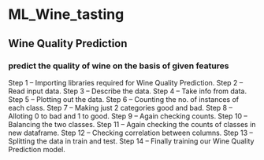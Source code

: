 # ML_Wine_tasting
## Wine Quality Prediction
### predict the quality of wine on the basis of given features

Step 1 – Importing libraries required for Wine Quality Prediction.
Step 2 – Read input data.
Step 3 – Describe the data.
Step 4 – Take info from data.
Step 5 – Plotting out the data.
Step 6 – Counting the no. of instances of each class.
Step 7 – Making just 2 categories good and bad.
Step 8 – Alloting 0 to bad and 1 to good.
Step 9 – Again checking counts.
Step 10 – Balancing the two classes.
Step 11 – Again checking the counts of classes in new dataframe.
Step 12 – Checking correlation between columns.
Step 13 – Splitting the data in train and test.
Step 14 – Finally training our Wine Quality Prediction model.
